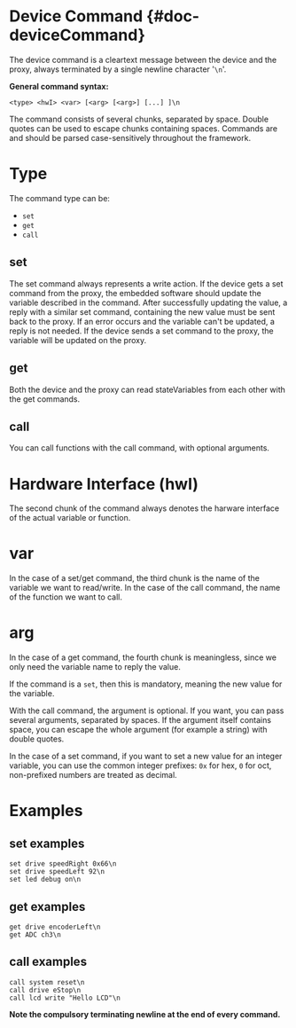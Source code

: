 Device Command		{#doc-deviceCommand}
====================

The device command is a cleartext message between the device and the proxy, always terminated by a single newline character '`\n`'.

**General command syntax:**

`<type> <hwI> <var> [<arg> [<arg>] [...] ]\n`

The command consists of several chunks, separated by space. Double quotes can be used to escape chunks containing spaces.
Commands are and should be parsed case-sensitively throughout the framework.

# Type #
The command type can be:

  * `set`
  * `get`
  * `call`

## set ##

The set command always represents a write action. If the device gets a set command from the proxy, the embedded software should update the variable described in the command.
After successfully updating the value, a reply with a similar set command, containing the new value must be sent back to the proxy. If an error occurs and the variable can't be updated, a reply is not needed.
If the device sends a set command to the proxy, the variable will be updated on the proxy.

## get ##

Both the device and the proxy can read stateVariables from each other with the get commands.

## call ##

You can call functions with the call command, with optional arguments.

# Hardware Interface (hwI) #

The second chunk of the command always denotes the harware interface of the actual variable or function.

# var #

In the case of a set/get command, the third chunk is the name of the variable we want to read/write. In the case of the call command, the name of the function we want to call.

# arg ##

In the case of a get command, the fourth chunk is meaningless, since we only need the variable name to reply the value.

If the command is a `set`, then this is mandatory, meaning the new value for the variable.

With the call command, the argument is optional. If you want, you can pass several arguments, separated by spaces. If the argument itself contains space, you can escape the whole argument (for example a string) with double quotes.

In the case of a set command, if you want to set a new value for an integer variable, you can use the common integer prefixes: `0x` for hex, `0` for oct, non-prefixed numbers are treated as  decimal.

# Examples #

## set examples ##

`set drive speedRight 0x66\n` <br>
`set drive speedLeft 92\n` <br>
`set led debug on\n` <br>

## get examples ##

`get drive encoderLeft\n` <br>
`get ADC ch3\n`

## call examples ##

`call system reset\n` <br>
`call drive eStop\n` <br>
`call lcd write "Hello LCD"\n`

**Note the compulsory terminating newline at the end of every command.**